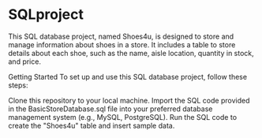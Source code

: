 # SQLproject
This SQL database project, named Shoes4u, is designed to store and manage information about shoes in a store. It includes a table to store details about each shoe, such as the name, aisle location, quantity in stock, and price.


Getting Started
To set up and use this SQL database project, follow these steps:

Clone this repository to your local machine.
Import the SQL code provided in the BasicStoreDatabase.sql file into your preferred database management system (e.g., MySQL, PostgreSQL).
Run the SQL code to create the "Shoes4u" table and insert sample data.

